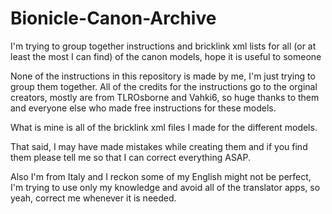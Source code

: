 # Bionicle-Canon-Archive
I'm trying to group together instructions and bricklink xml lists for all (or at least the most I can find) of the canon models, hope it is useful to someone

None of the instructions in this repository is made by me, I'm just trying to group them together. All of the credits for the instructions go to the orginal creators, mostly are from TLROsborne and Vahki6, so huge thanks to them and everyone else who made free instructions for these models.

What is mine is all of the bricklink xml files I made for the different models. 

That said, I may have made mistakes while creating them and if you find them please tell me so that I can correct everything ASAP.

Also I'm from Italy and I reckon some of my English might not be perfect, I'm trying to use only my knowledge and avoid all of the translator apps, so yeah, correct me whenever it is needed.


